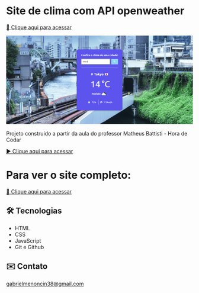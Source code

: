 # Site de clima com API openweather
[🔗 Clique aqui para acessar](https://openweathermap.org/api)

![preview](./.github/preview.png)

Projeto construido a partir da aula do professor Matheus Battisti - Hora de Codar

[▶️ Clique aqui para acessar](https://www.youtube.com/watch?v=VS8EBgPwsSU)

# Para ver o site completo:
[🔗 Clique aqui para acessar](https://gabrielmeno.github.io/API-weather)

## 🛠️ Tecnologias

- HTML
- CSS
- JavaScript
- Git e Github

## ✉️ Contato

gabrielmenoncin38@gmail.com